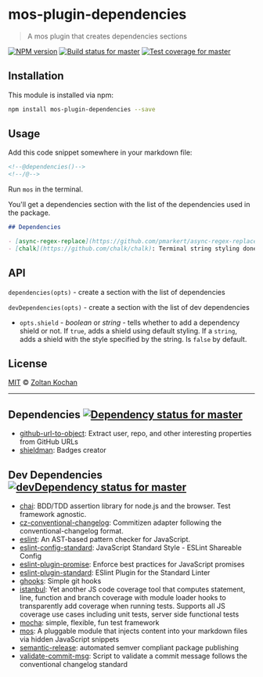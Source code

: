 <!--@'# ' + package.name-->
# mos-plugin-dependencies
<!--/@-->

<!--@'> ' + package.description-->
> A mos plugin that creates dependencies sections
<!--/@-->

<!--@shields.flatSquare('npm', 'travis', 'coveralls')-->
[![NPM version](https://img.shields.io/npm/v/mos-plugin-dependencies.svg?style=flat-square)](https://www.npmjs.com/package/mos-plugin-dependencies)
[![Build status for master](https://img.shields.io/travis/mosjs/mos-plugin-dependencies/master.svg?style=flat-square)](https://travis-ci.org/mosjs/mos-plugin-dependencies)
[![Test coverage for master](https://img.shields.io/coveralls/mosjs/mos-plugin-dependencies/master.svg?style=flat-square)](https://coveralls.io/r/mosjs/mos-plugin-dependencies?branch=master)
<!--/@-->

<!--@installation()-->
## Installation

This module is installed via npm:

``` sh
npm install mos-plugin-dependencies --save
```
<!--/@-->

## Usage

Add this code snippet somewhere in your markdown file:

```md
<!--@dependencies()-->
<!--/@-->
```

Run `mos` in the terminal.

You'll get a dependencies section with the list of the dependencies used in the package.

```md
## Dependencies

- [async-regex-replace](https://github.com/pmarkert/async-regex-replace): regex replacements using asynchronous callback functions
- [chalk](https://github.com/chalk/chalk): Terminal string styling done right. Much color.
```

## API

`dependencies(opts)` - create a section with the list of dependencies

`devDependencies(opts)` - create a section with the list of dev dependencies

- `opts.shield` - _boolean_ or _string_ - tells whether to add a dependency shield or not. If `true`, adds a shield using default styling. If a `string`, adds a shield with the style specified by the string. Is `false` by default.

<!--@license()-->
## License

[MIT](./LICENSE) © [Zoltan Kochan](http://kochan.io)
<!--/@-->

* * *

<!--@dependencies({ shield: 'flat-square' })-->
## Dependencies [![Dependency status for master](https://img.shields.io/david/mosjs/mos-plugin-dependencies/master.svg?style=flat-square)](https://david-dm.org/mosjs/mos-plugin-dependencies/master)

- [github-url-to-object](https://github.com/zeke/github-url-to-object): Extract user, repo, and other interesting properties from GitHub URLs
- [shieldman](https://github.com/zkochan/shieldman): Badges creator

<!--/@-->

<!--@devDependencies({ shield: 'flat-square' })-->
## Dev Dependencies [![devDependency status for master](https://img.shields.io/david/dev/mosjs/mos-plugin-dependencies/master.svg?style=flat-square)](https://david-dm.org/mosjs/mos-plugin-dependencies/master#info=devDependencies)

- [chai](https://github.com/chaijs/chai): BDD/TDD assertion library for node.js and the browser. Test framework agnostic.
- [cz-conventional-changelog](https://github.com/commitizen/cz-conventional-changelog): Commitizen adapter following the conventional-changelog format.
- [eslint](https://github.com/eslint/eslint): An AST-based pattern checker for JavaScript.
- [eslint-config-standard](https://github.com/feross/eslint-config-standard): JavaScript Standard Style - ESLint Shareable Config
- [eslint-plugin-promise](https://github.com/xjamundx/eslint-plugin-promise): Enforce best practices for JavaScript promises
- [eslint-plugin-standard](https://github.com/xjamundx/eslint-plugin-standard): ESlint Plugin for the Standard Linter
- [ghooks](https://github.com/gtramontina/ghooks): Simple git hooks
- [istanbul](https://github.com/gotwarlost/istanbul): Yet another JS code coverage tool that computes statement, line, function and branch coverage with module loader hooks to transparently add coverage when running tests. Supports all JS coverage use cases including unit tests, server side functional tests
- [mocha](https://github.com/mochajs/mocha): simple, flexible, fun test framework
- [mos](https://github.com/zkochan/mos): A pluggable module that injects content into your markdown files via hidden JavaScript snippets
- [semantic-release](https://github.com/semantic-release/semantic-release): automated semver compliant package publishing
- [validate-commit-msg](https://github.com/kentcdodds/validate-commit-msg): Script to validate a commit message follows the conventional changelog standard

<!--/@-->
